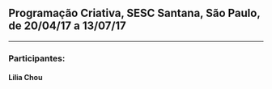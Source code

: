## Programação Criativa, SESC Santana, São Paulo, de 20/04/17 a 13/07/17
<hr>

### Participantes:

#### Lilia Chou


